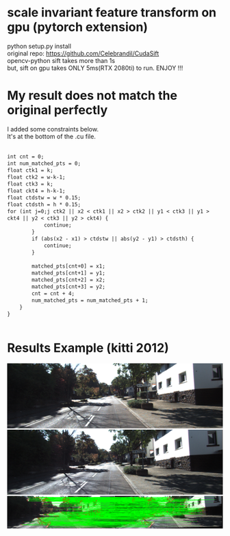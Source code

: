 # scale invariant feature transform on gpu (pytorch extension)
python setup.py install<br/>
original repo: https://github.com/Celebrandil/CudaSift<br/>
opencv-python sift takes more than 1s<br/>
but, sift on gpu takes ONLY 5ms(RTX 2080ti) to run. ENJOY !!!<br/>

# My result does not match the original perfectly<br/>
I added some constraints below.<br/>
It's at the bottom of the .cu file.<br/>

<pre>
<code>
int cnt = 0;
int num_matched_pts = 0;
float ctk1 = k;
float ctk2 = w-k-1;
float ctk3 = k;
float ckt4 = h-k-1;
float ctdstw = w * 0.15;
float ctdsth = h * 0.15;
for (int j=0;j<numPts;j++) { 
    if (sift1[j].match_error<5) {
        float x1 = sift1[j].xpos;
        float y1 = sift1[j].ypos;
        float x2 = sift1[j].match_xpos;
        float y2 = sift1[j].match_ypos;

        if (x1 < ctk1 || x1 > ctk2 || x2 < ctk1 || x2 > ctk2 || y1 < ctk3 || y1 > ckt4 || y2 < ctk3 || y2 > ckt4) {
            continue;
        }
        if (abs(x2 - x1) > ctdstw || abs(y2 - y1) > ctdsth) {
            continue;
        }

        matched_pts[cnt+0] = x1;
        matched_pts[cnt+1] = y1;
        matched_pts[cnt+2] = x2;
        matched_pts[cnt+3] = y2;
        cnt = cnt + 4;
        num_matched_pts = num_matched_pts + 1;
    }
}
</code>
</pre>

# Results Example (kitti 2012)
![left](https://github.com/sjg918/sift/blob/main/left.png?raw=true)
![right](https://github.com/sjg918/sift/blob/main/right.png?raw=true)
![result](https://github.com/sjg918/sift/blob/main/hi.png?raw=true)
